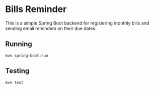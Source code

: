 # Bills Reminder

This is a simple Spring Boot backend for registering monthly bills and sending email reminders on their due dates.

## Running

```
mvn spring-boot:run
```

## Testing

```
mvn test
```
